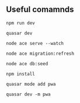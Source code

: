 ## Useful comamnds

```
npm run dev
```

```
quasar dev
```

```
node ace serve --watch
```

```
node ace migration:refresh
```

```
node ace db:seed
```

```
npm install
```

```
quasar mode add pwa
```

```
quasar dev -m pwa
```
